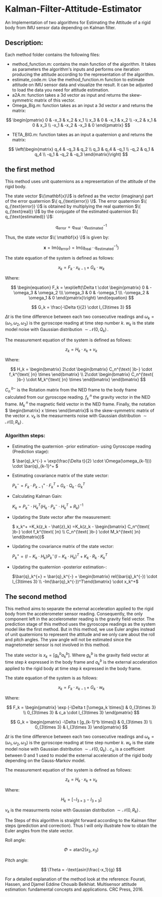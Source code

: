 # Kalman-Filter-Attitude-Estimator
An Implementation of two algorithms for Estimating the Attitude of a rigid body from IMU sensor data depending on Kalman filter.

## Description:
Each method folder contains the following files:
- method_function.m: contains the main function of the algorithm. It takes as parameters the algorithm's inputs and performs one iteration producing the attitude according to the representation of the algorithm.
- estimate_code.m: Use the method_function.m function to estimate attitude on IMU sensor data and visualize the result. It can be adjusted to load the data you need for attitude estimation.
- a2A.m: function takes a 3d vector as input and returns the skew-symmetric matrix of this vector.
- Omega_Big.m: function takes as an input a 3d vector $`x`$ and returns the matrix:


$$
  \begin{pmatrix}
  0 & -x_3 & x_2 & x_1 \\
  x_3 & 0 & -x_1 & x_2 \\
  -x_2 & x_1 & 0 & x_3 \\
  -x_1 & -x_2 & -x_3 & 0
  \end{pmatrix}
$$


- TETA_BIG.m: function takes as an input a quaternion $`q`$ and returns the matrix:

$$
  \left(\begin{matrix}
  q_4 & -q_3 & q_2  \\
  q_3 & q_4 & -q_1  \\
  -q_2 & q_1 & q_4  \\
  -q_1 & -q_2 & -q_3 
  \end{matrix}\right)
$$

## the first method
This method uses unit quaternions as a representation of the attitude of the rigid body. 

The state vector $\(\mathbf{x}\)$ is defined as the vector (imaginary) part of the error quaternion $\( q_{\text{error}} \)$. The error quaternion $\( q_{\text{error}} \)$ is obtained by multiplying the real quaternion $\( q_{\text{real}} \)$ by the conjugate of the estimated quaternion $\( q_{\text{estimated}} \)$:

$$q_{\text{error}} = q_{\text{real}} \cdot q_{\text{estimated}}^{-1}$$

Thus, the state vector $\( \mathbf{x} \)$ is given by:

$$\mathbf{x} = \text{Im}(q_{\text{error}}) = \text{Im}(q_{\text{real}} \cdot q_{\text{estimated}}^{-1})$$

The state equation of the system is defined as follows:

$$x_k = F_k \cdot x_{k-1} + G_{k} \cdot w_k$$

Where:

$$
\begin{equation}
F_k = \exp\left(\Delta t \cdot \begin{pmatrix}
0 & -\omega_3 & \omega_2 \\\
\omega_3 & 0 & -\omega_1 \\\
-\omega_2 & \omega_1 & 0
\end{pmatrix}\right)
\end{equation}
$$


$$ G_k = \frac{-\Delta t}{2} \cdot I_{3\times 3}
$$

$` \Delta t`$ is the time difference between each two consecutive readings and $` \omega_k =(\omega_1,\omega_2,\omega_3)`$ is the gyroscope reading at time step number $k$. $` w_k`$ is the state model noise with Gaussian distribution $`\sim \mathcal{N}(0,\,Q_k)\,`$.

The measurement equation of the system is defined as follows:

$$
z_k = H_k \cdot x_k + v_k
$$

Where:

$$
H_k = \begin{bmatrix}
2\cdot \begin{bmatrix} C_n^{\text{ }b-} \cdot f_k^{\text{ }n} \times \end{bmatrix} \\
2\cdot \begin{bmatrix} C_n^{\text{ }b-} \cdot M_k^{\text{ }n} \times \end{bmatrix}
\end{bmatrix}
$$

$`C_n^{\text{ }b-}`$ is the Rotation matrix from the NED frame to the body frame calculated from our gyroscope reading. $`f_k^{\text{ }n}`$ the gravity vector in the NED frame. $`M_k^{\text{ }n}`$ the magnetic field vector in the NED frame. Finally, the notation $` \begin{bmatrix} x \times \end{bmatrix}`$ is the skew-symmetric matrix of the vector $`x`$. $`v_k`$ is the measurments noise with Gaussian distribution $`\sim \mathcal{N}(0,\,R_k)\,`$.

### Algorithm steps:

- Estimating the quaternion -prior estimation- using Gyroscope reading (Prediction stage):

  $`
 \bar{q}_k^{-} = \exp(\frac{\Delta t}{2} \cdot \Omega(\omega_{k-1})) \cdot \bar{q}_{k-1}^+
 `$


 

- Estimating covariance matrix of the state vector:

  $` P_k^{-} = F_{k}\cdot P_{k-1}^+ \cdot F_{k}^T + G_k \cdot Q_k \cdot G_k^T `$

- Calculating Kalman Gain:

  $` K_k = P_k^-\cdot H_k^T(H_k \cdot P_k^-\cdot H_k^T + R_k )^{-1} `$

- Updating the State vector after the measurement:

  $` x_k^+ =K_k(z_k - \hat{z}_k) =K_k(z_k - \begin{bmatrix}
  C_n^{\text{ }b-} \cdot f_k^{\text{ }n} \\
    C_n^{\text{ }b-} \cdot M_k^{\text{ }n}
\end{bmatrix})`$

- Updating the covariance matrix of the state vector:

  $` P_k^+ = (I - K_k\cdot H_k)P_k^- (I - K_k\cdot H_k)^T + K_k\cdot R_k \cdot K_k^T `$

- Updating the quaternion -posterior estimation-:
  
  $`\bar{q}_k^{+} = \bar{q}_k^{-} + \begin{bmatrix} rel(\bar{q}_k^{-}) \cdot I_{3\times 3} \\ -Im(\bar{q}_k^{-})^T\end{bmatrix} \cdot x_k^+`$

## The second method
This method aims to separate the external acceleration applied to the rigid body from the accelerometer sensor reading. Consequently, the only component left in the accelerometer reading is the gravity field vector. The prediction stage of this method uses the gyroscope readings as the system model like the first method. But in this method, we use Euler angles instead of unit quaternions to represent the attitude and we only care about the roll and pitch angles. The yaw angle will not be estimated since the magnetometer sensor is not involved in this method.

The state vector is $`x_k = [g_k^b a_k^b]`$. Where $`g_k^b`$ is the gravity field vector at time step $`k`$ expressed in the body frame and $`a_k^b`$ is the external acceleration applied to the rigid body at time step $`k`$ expressed in the body frame. 

The state equation of the system is as follows:

$$
x_k = F_k \cdot x_{k-1} + G_k \cdot w_k
$$

Where:

$$
F_k = \begin{pmatrix} 
\exp (-\Delta t [\omega_k \times]) & 0_{3\times 3} \\
0_{3\times 3} & c_a \cdot I_{3\times 3} 
\end{pmatrix}
$$

$$
G_k = \begin{pmatrix} 
 -\Delta t [g_{k-1}^b \times]) & 0_{3\times 3} \\
0_{3\times 3} &  I_{3\times 3} 
\end{pmatrix}
$$

$` \Delta t`$ is the time difference between each two consecutive readings and $` \omega_k =(\omega_1,\omega_2,\omega_3)`$ is the gyroscope reading at time step number $k$. $` w_k`$ is the state model noise with Gaussian distribution $`\sim \mathcal{N}(0,\,Q_k)\,`$. $`c_a`$ is a coefficient between 0 and 1 used to model the external acceleration of the rigid body depending on the Gauss-Markov model.

The measurement equation of the system is defined as follows:

$$
z_k = H_k \cdot x_k + v_k
$$

Where:

$$
H_k = [-I_{3 \times 3} -I_{3 \times 3}]
$$

$`v_k`$ is the measurments noise with Gaussian distribution $`\sim \mathcal{N}(0,\,R_k)\,`$.

The Steps of this algorithm is straight forward according to the Kalman filter steps (prediction and correction). Thus I will only illustrate how to obtain the Euler angles from the state vector.

Roll angle:


$$
\Phi = \text{atan2}(x{_2},x{_3})
$$

Pitch angle:


$$
\Theta = -\text{asin}\frac{-x_1}{g}
$$

For a detailed explanation of the method look at the reference:
Fourati, Hassen, and Djamel Eddine Chouaib Belkhiat. Multisensor attitude estimation: fundamental concepts and applications. CRC Press, 2016.
